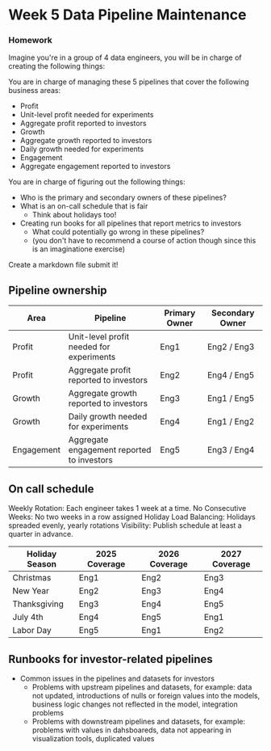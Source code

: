 # Week 5 Data Pipeline Maintenance

### Homework

Imagine you're in a group of 4 data engineers, you will be in charge of creating the following things:

You are in charge of managing these 5 pipelines that cover the following business areas:
 
- Profit
 - Unit-level profit needed for experiments
 - Aggregate profit reported to investors
- Growth
 - Aggregate growth reported to investors
 - Daily growth needed for experiments
- Engagement 
 - Aggregate engagement reported to investors

You are in charge of figuring out the following things:

- Who is the primary and secondary owners of these pipelines?
- What is an on-call schedule that is fair
  - Think about holidays too!
- Creating run books for all pipelines that report metrics to investors
  - What could potentially go wrong in these pipelines?
  - (you don't have to recommend a course of action though since this is an imaginatione exercise)
  
Create a markdown file submit it!


## Pipeline ownership

| Area       | Pipeline                                      | Primary Owner | Secondary Owner     |
|------------|-----------------------------------------------|---------------|---------------------|
| Profit     | Unit-level profit needed for experiments      | Eng1          | Eng2 / Eng3         |
| Profit     | Aggregate profit reported to investors        | Eng2          | Eng4 / Eng5         |
| Growth     | Aggregate growth reported to investors        | Eng3          | Eng1 / Eng5         |
| Growth     | Daily growth needed for experiments           | Eng4          | Eng1 / Eng2         |
| Engagement | Aggregate engagement reported to investors    | Eng5          | Eng3 / Eng4         |


## On call schedule

Weekly Rotation: Each engineer takes 1 week at a time.
No Consecutive Weeks: No two weeks in a row assigned
Holiday Load Balancing: Holidays spreaded evenly, yearly rotations
Visibility: Publish schedule at least a quarter in advance.

| Holiday Season | 2025 Coverage | 2026 Coverage | 2027 Coverage |
| -------------- | ------------- | ------------- | ------------- |
| Christmas      | Eng1          | Eng2          | Eng3          |
| New Year       | Eng2          | Eng3          | Eng4          |
| Thanksgiving   | Eng3          | Eng4          | Eng5          |
| July 4th       | Eng4          | Eng5          | Eng1          |
| Labor Day      | Eng5          | Eng1          | Eng2          |


## Runbooks for investor-related pipelines


- Common issues in the pipelines and datasets for investors
  - Problems with upstream pipelines and datasets, for example: data not updated, introductions of nulls or foreign values into the models, business logic changes not reflected in the model, integration problems
  - Problems with downstream pipelines and datasets, for example: problems with values in dahsboareds, data not appearing in visualization tools, duplicated values



